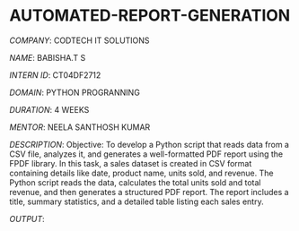 # AUTOMATED-REPORT-GENERATION

*COMPANY*: CODTECH IT SOLUTIONS

*NAME*: BABISHA.T S 

*INTERN ID*: CT04DF2712

*DOMAIN*: PYTHON PROGRANNING

*DURATION*: 4 WEEKS

*MENTOR*: NEELA SANTHOSH KUMAR

*DESCRIPTION*:
    Objective:
        To develop a Python script that reads data from a CSV file, analyzes it, and generates a well-formatted PDF report using the FPDF library.
        In this task, a sales dataset is created in CSV format containing details like date, product name, units sold, and revenue. The Python script reads the data,             calculates the total units sold and total revenue, and then generates a structured PDF report. The report includes a title, summary statistics, and a detailed table          listing each sales entry.

*OUTPUT*:
